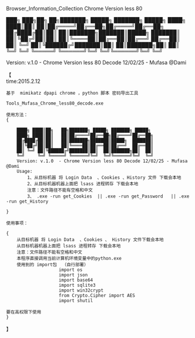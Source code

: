 Browser_Information_Collection
    Chrome Version less 80


███╗   ███╗██╗   ██╗███████╗ █████╗ ███████╗ █████╗
████╗ ████║██║   ██║██╔════╝██╔══██╗██╔════╝██╔══██╗
██╔████╔██║██║   ██║███████╗███████║█████╗  ███████║
██║╚██╔╝██║██║   ██║╚════██║██╔══██║██╔══╝  ██╔══██║
██║ ╚═╝ ██║╚██████╔╝███████║██║  ██║███████╗██║  ██║
╚═╝     ╚═╝ ╚═════╝ ╚══════╝╚═╝  ╚═╝╚══════╝╚═╝  ╚═╝

Version: v.1.0  - Chrome Version less 80 Decode 12/02/25 - Mufasa @Dami



【	
	time:2015.2.12
	
	基于  mimikatz dpapi chrome ，python 脚本 密码导出工具
	
	Tools_Mufasa_Chrome_less80_decode.exe
	
	使用方法：	
	{
                
        ████╗ ████║██╗   ██╗███████╗ █████╗ ███████╗ █████╗
        ████╗ ████║██║   ██║██╔════╝██╔══██╗██╔════╝██╔══██╗
        ██╔████╔██║██║   ██║███████╗███████║█████╗  ███████║
        ██║╚██╔╝██║██║   ██║╚════██║██╔══██║██╔══╝  ██╔══██║
        ██║ ╚═╝ ██║╚██████╔╝███████║██║  ██║███████╗██║  ██║
        ╚═╝     ╚═╝ ╚═════╝ ╚══════╝╚═╝  ╚═╝╚══════╝╚═╝  ╚═╝
        Version: v.1.0  - Chrome Version less 80 Decode 12/02/25 - Mufasa @Dami
        Usage:
            1、从目标机器 将 Login Data  、Cookies 、History 文件 下载会本地
            2、从目标机器机器上面把 lsass 进程转存 下载会本地
            注意：文件路径不能有空格和中文     
            3、 .exe -run get_Cookies  || .exe -run get_Password   || .exe -run get_History

	}
	
	使用事项：

	{	
        从目标机器 将 Login Data  、Cookies 、 History 文件下载会本地
        从目标机器机器上面把 lsass 进程转存 下载会本地
        注意：文件路径不能有空格和中文
        本程序直接调用当前计算机环境变量中的python.exe
        使用到的 import包  （自行部署）
                        import os
                        import json
                        import base64
                        import sqlite3
                        import win32crypt
                        from Crypto.Cipher import AES
                        import shutil

    要在高权限下使用
	}
】





















